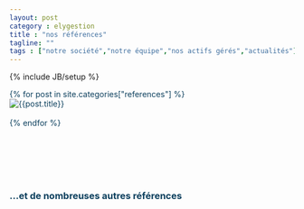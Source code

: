 ```yaml
---
layout: post
category : elygestion
title : "nos références"
tagline: ""
tags : ["notre société","notre équipe","nos actifs gérés","actualités"]
---
```

{% include JB/setup %}
<div class="row"  style="color:#0d405e;">
{% for post in site.categories["references"] %}
       <div class="col-md-6 col-lg-4">
        <img src="{{ ASSET_PATH }}/references/{{post.image}}" class="img-responsive" alt="{{post.title}}">
    <br><br>
    </div>
{% endfor %}
<h3 style="line-height:12;"> ...et de nombreuses autres références </h3>
</div>
